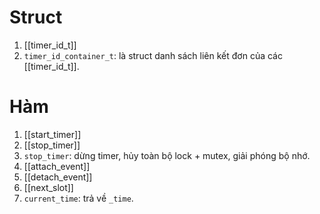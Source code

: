 # Struct
1. [[timer_id_t]]
2. `timer_id_container_t`: là struct danh sách liên kết đơn của các [[timer_id_t]].
# Hàm
1. [[start_timer]]
2. [[stop_timer]]
3. `stop_timer`: dừng timer, hủy toàn bộ lock + mutex, giải phóng bộ nhớ.
4. [[attach_event]]
5. [[detach_event]]
6. [[next_slot]]
7. `current_time`: trả về `_time`.